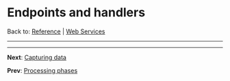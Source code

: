 # Endpoints and handlers

Back to: [Reference](README.md) | [Web Services](ws-index.md)

---


---
**Next**: [Capturing data](ws-capture.md)

**Prev**: [Processing phases](ws-pipeline.md)